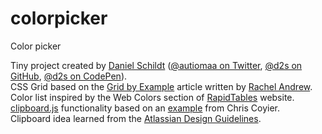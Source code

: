 # colorpicker

Color picker

Tiny project created by <a href="http://autiomaa.org/" title="Link to personal website" target="_blank" role="link" rel="noopener">Daniel Schildt</a> (<a href="https://twitter.com/autiomaa" title="@autiomaa on Twitter" target="_blank" role="link" rel="noopener noreferrer">@autiomaa on Twitter</a>, <a href="https://github.com/d2s" title="@d2s on GitHub" target="_blank" role="link" rel="noopener noreferrer">@d2s on GitHub</a>, <a href="https://codepen.io/d2s/" title="@d2s on CodePen" target="_blank" role="link" rel="noopener noreferrer">@d2s on CodePen</a>).<br>
      CSS Grid based on the <a href="https://gridbyexample.com/patterns/header-asmany-footer/" title="Article: Header, footer, centre panel containing as many items as fit" target="_blank" role="link" rel="noopener noreferrer">Grid by Example</a> article written by <a href="https://codepen.io/rachelandrew/" title="@rachelandrew on CodePen" target="_blank" role="link" rel="noopener noreferrer">Rachel Andrew</a>.<br>
      Color list inspired by the Web Colors section of <a href="https://www.rapidtables.com/web/color/index.html" title="Link to Web Colors section" target="_blank" role="link" rel="noopener noreferrer">RapidTables</a> website.<br>
      <a href="https://clipboardjs.com/" title="Link to Clipboard.js website" target="_blank" role="link" rel="noopener noreferrer">clipboard.js</a> functionality based on an <a href="https://codepen.io/chriscoyier/pen/bBBLRE" title="CodePen example: Simplest Possible Clipboard.js" target="_blank" role="link" rel="noopener noreferrer">example</a> from Chris Coyier.<br>
      Clipboard idea learned from the <a href="https://www.atlassian.design/server/foundations/colors/" title="Colors | Foundations" target="_blank" role="link" rel="noopener noreferrer">Atlassian Design Guidelines</a>.
